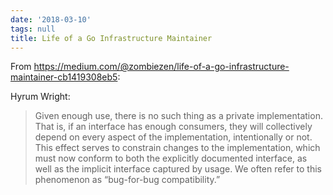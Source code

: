 ```yaml
---
date: '2018-03-10'
tags: null
title: Life of a Go Infrastructure Maintainer
---
```


From https://medium.com/@zombiezen/life-of-a-go-infrastructure-maintainer-cb1419308eb5:

Hyrum Wright:

>Given enough use, there is no such thing as a private implementation. That is, if an interface has enough consumers, they will collectively depend on every aspect of the implementation, intentionally or not. This effect serves to constrain changes to the implementation, which must now conform to both the explicitly documented interface, as well as the implicit interface captured by usage. We often refer to this phenomenon as “bug-for-bug compatibility.”
